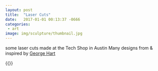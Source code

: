```yaml
---
layout: post
title:  "Laser Cuts"
date:   2017-01-01 00:13:37 -0666
categories: 
 - art
image: img/sculpture/thumbnail.jpg
---
```

some laser cuts made at the Tech Shop in Austin
Many designs from & inspired by [George Hart](http://georgehart.com/)

{{<gallery sculpture>}}